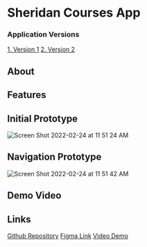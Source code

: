 # Sheridan Courses App

<h3>Application Versions </h3>

<a href="https://www.figma.com/file/yZ8A3qCsRz968mbaCHx9vN/Untitled?node-id=0%3A1">1. Version 1</a> 
<a href="https://www.figma.com/file/yZ8A3qCsRz968mbaCHx9vN/Untitled?node-id=0%3A1">2. Version 2</a> 

<h2>About</h2>

<h2>Features</h2>


<h2>Initial Prototype</h2>

![Screen Shot 2022-02-24 at 11 51 24 AM](https://user-images.githubusercontent.com/68449449/155569985-fa8a7c16-2657-4842-a0e6-7ee47a2ac2e1.png)
<br>
<h2>Navigation Prototype</h2>

![Screen Shot 2022-02-24 at 11 51 42 AM](https://user-images.githubusercontent.com/68449449/155569978-74178aee-40ff-4132-b9dd-b7a36537beb2.png)



<h2>Demo Video </h2>

<h2>Links</h2>
<a href="https://www.figma.com/file/yZ8A3qCsRz968mbaCHx9vN/Untitled?node-id=0%3A1">Github Repository</a> 
<a href="https://www.figma.com/file/yZ8A3qCsRz968mbaCHx9vN/Untitled?node-id=0%3A1">Figma Link</a> 
<a href="https://www.figma.com/file/yZ8A3qCsRz968mbaCHx9vN/Untitled?node-id=0%3A1">Video Demo</a> 
